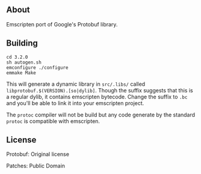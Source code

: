 About
-----

Emscripten port of Google's Protobuf library.

Building
--------

    cd 3.2.0
    sh autogen.sh
    emconfigure ./configure
    emmake Make

This will generate a dynamic library in `src/.libs/` called `libprotobuf.$(VERSION).[so|dylib]`.
Though the suffix suggests that this is a regular dylib, it contains emscripten bytecode.
Change the suffix to `.bc` and you'll be able to link it into your emscripten project.

The `protoc` compiler will not be build but any code generate by the standard `protoc` is compatible
with emscripten.

License
-------

Protobuf: Original license

Patches: Public Domain
